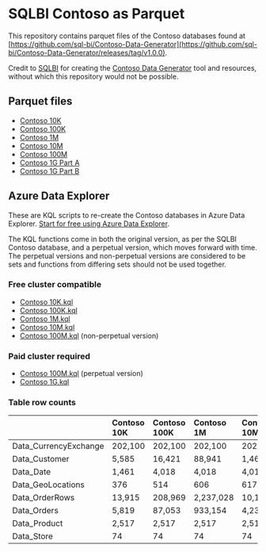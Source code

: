 # SQLBI Contoso as Parquet

This repository contains parquet files of the Contoso databases found at [https://github.com/sql-bi/Contoso-Data-Generator](https://github.com/sql-bi/Contoso-Data-Generator/releases/tag/v1.0.0).

Credit to [SQLBI](https://www.sqlbi.com/) for creating the [Contoso Data Generator](https://sql.bi/754597) tool and resources, without which this repository would not be possible.

## Parquet files

- [Contoso 10K](https://github.com/samaguire/Sqlbi-Contoso-As-Parquet/tree/main/Contoso%2010K)
- [Contoso 100K](https://github.com/samaguire/Sqlbi-Contoso-As-Parquet/tree/main/Contoso%20100K)
- [Contoso 1M](https://github.com/samaguire/Sqlbi-Contoso-As-Parquet/tree/main/Contoso%201M)
- [Contoso 10M](https://github.com/samaguire/Sqlbi-Contoso-As-Parquet/tree/main/Contoso%2010M)
- [Contoso 100M](https://github.com/samaguire/Sqlbi-Contoso-As-Parquet/tree/main/Contoso%20100M)
- [Contoso 1G Part A](https://github.com/samaguire/Sqlbi-Contoso-As-Parquet-1G-PartA/tree/main/Contoso%201G)
- [Contoso 1G Part B](https://github.com/samaguire/Sqlbi-Contoso-As-Parquet-1G-PartB/tree/main/Contoso%201G)

## Azure Data Explorer

These are KQL scripts to re-create the Contoso databases in Azure Data Explorer. [Start for free using Azure Data Explorer](https://learn.microsoft.com/en-gb/azure/data-explorer/start-for-free).

The KQL functions come in both the original version, as per the SQLBI Contoso database, and a perpetual version, which moves forward with time. The perpetual versions and non-perpetual versions are considered to be sets and functions from differing sets should not be used together.

### Free cluster compatible

- [Contoso 10K.kql](https://github.com/samaguire/Sqlbi-Contoso-As-Parquet/blob/main/Scripts/Azure%20Data%20Explorer/Contoso%2010K.kql)
- [Contoso 100K.kql](https://github.com/samaguire/Sqlbi-Contoso-As-Parquet/blob/main/Scripts/Azure%20Data%20Explorer/Contoso%20100K.kql)
- [Contoso 1M.kql](https://github.com/samaguire/Sqlbi-Contoso-As-Parquet/blob/main/Scripts/Azure%20Data%20Explorer/Contoso%201M.kql)
- [Contoso 10M.kql](https://github.com/samaguire/Sqlbi-Contoso-As-Parquet/blob/main/Scripts/Azure%20Data%20Explorer/Contoso%2010M.kql)
- [Contoso 100M.kql](https://github.com/samaguire/Sqlbi-Contoso-As-Parquet/blob/main/Scripts/Azure%20Data%20Explorer/Contoso%20100M.kql) (non-perpetual version)

### Paid cluster required

- [Contoso 100M.kql](https://github.com/samaguire/Sqlbi-Contoso-As-Parquet/blob/main/Scripts/Azure%20Data%20Explorer/Contoso%20100M.kql) (perpetual version)
- [Contoso 1G.kql](https://github.com/samaguire/Sqlbi-Contoso-As-Parquet/blob/main/Scripts/Azure%20Data%20Explorer/Contoso%201G.kql)

### Table row counts

|  | Contoso 10K | Contoso 100K | Contoso 1M | Contoso 10M | Contoso 100M | Contoso 1G |
| :--- | :--- | :--- | :--- | :--- | :--- | :--- |
| Data_CurrencyExchange | 202,100 | 202,100 | 202,100 | 202,100 | 202,100 | 202,100 |
| Data_Customer | 5,585 | 16,421 | 88,941 | 1,468,724 | 1,868,084 | 1,882,923 |
| Data_Date | 1,461 | 4,018 | 4,018 | 4,018 | 4,018 | 4,018 |
| Data_GeoLocations | 376 | 514 | 606 | 617 | 617 | 617 |
| Data_OrderRows | 13,915 | 208,969 | 2,237,028 | 10,144,064 | 225,616,948 | 2,259,470,276 |
| Data_Orders | 5,819 | 87,053 | 933,154 | 4,230,271 | 94,094,678 | 942,350,318 |
| Data_Product | 2,517 | 2,517 | 2,517 | 2,517 | 2,517 | 2,517 |
| Data_Store | 74 | 74 | 74 | 74 | 74 | 74 |
